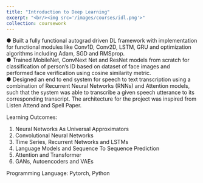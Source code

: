 ```yaml
---
title: "Introduction to Deep Learning"
excerpt: "<br/><img src='/images/courses/idl.png'>"
collection: coursework
---
```


● Built a fully functional autograd driven DL framework with implementation for functional modules like Conv1D, Conv2D, LSTM, GRU and optimization algorithms including Adam, SGD and RMSprop.<br />
● Trained MobileNet, ConvNext Net and ResNet models from scratch for classification of person’s ID based on dataset of face images and performed face verification using cosine similarity metric.<br />
● Designed an end to end system for speech to text transcription using a combination of Recurrent Neural Networks (RNNs) and Attention models, such that the system was able to transcribe a given speech utterance to its corresponding transcript. The architecture for the project was inspired from Listen Attend and Spell Paper.

Learning Outcomes: 
1. Neural Networks As Universal Approximators
2. Convolutional Neural Networks
3. Time Series, Recurrent Networks and LSTMs
4. Language Models and Sequence To Sequence Prediction
5. Attention and Transformer
6. GANs, Autoencoders and VAEs

Programming Language:
Pytorch, Python